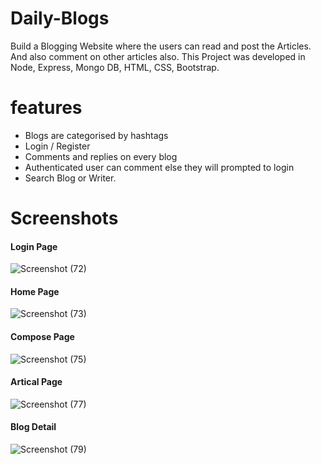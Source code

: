 # Daily-Blogs
Build a Blogging Website where the users can read and post the Articles. And also comment on other articles also. This Project was developed in Node, Express, Mongo DB, HTML, CSS, Bootstrap.

# features
* Blogs are categorised by hashtags
* Login / Register
* Comments and replies on every blog
* Authenticated user can comment else they will prompted to login
* Search Blog or Writer.

# Screenshots

#### Login Page
![Screenshot (72)](https://user-images.githubusercontent.com/56173595/114018328-ba185e00-988a-11eb-9420-d5b3158817ce.png)

#### Home Page
![Screenshot (73)](https://user-images.githubusercontent.com/56173595/114018334-be447b80-988a-11eb-93f6-8d2db78d46ea.png)

#### Compose Page
![Screenshot (75)](https://user-images.githubusercontent.com/56173595/114018351-c1d80280-988a-11eb-8cab-c2f03241277a.png)

#### Artical Page
![Screenshot (77)](https://user-images.githubusercontent.com/56173595/114018359-c56b8980-988a-11eb-8d5c-88b3a14e7235.png)

#### Blog Detail
![Screenshot (79)](https://user-images.githubusercontent.com/56173595/114018377-ca303d80-988a-11eb-8ab6-2fa3418af23b.png)
